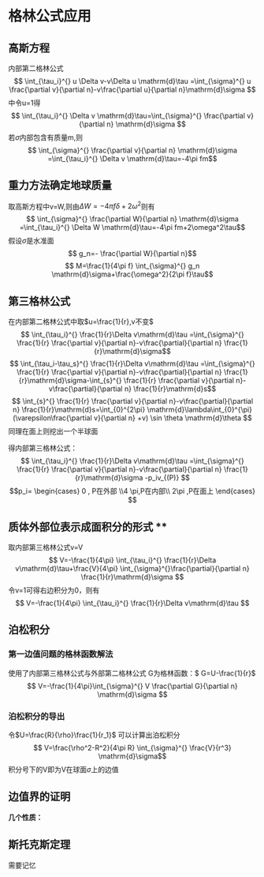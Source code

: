 # 格林公式应用

## 高斯方程

内部第二格林公式
$$ \int_{\tau_i}^{} u \Delta v-v\Delta u \mathrm{d}\tau =\int_{\sigma}^{} u \frac{\partial v}{\partial n}-v\frac{\partial u}{\partial n}\mathrm{d}\sigma $$
中令u=1得
$$ \int_{\tau_i}^{} \Delta v \mathrm{d}\tau=\int_{\sigma}^{} \frac{\partial v}{\partial n} \mathrm{d}\sigma $$
若$\sigma$内部包含有质量m,则
$$ \int_{\sigma}^{} \frac{\partial v}{\partial n} \mathrm{d}\sigma =\int_{\tau_i}^{} \Delta v \mathrm{d}\tau=-4\pi fm$$

## 重力方法确定地球质量

取高斯方程中v=W,则由$\Delta W=-4\pi f \delta+2\omega^2$则有
$$ \int_{\sigma}^{} \frac{\partial W}{\partial n} \mathrm{d}\sigma =\int_{\tau_i}^{} \Delta W \mathrm{d}\tau=-4\pi fm+2\omega^2\tau$$
假设$\sigma$是水准面
$$ g_n=- \frac{\partial W}{\partial n}$$
$$ M=\frac{1}{4\pi f} \int_{\sigma}^{} g_n \mathrm{d}\sigma+\frac{\omega^2}{2\pi f}\tau$$

## 第三格林公式

在内部第二格林公式中取$u=\frac{1}{r},v不变$
$$ \int_{\tau_i}^{} \frac{1}{r}\Delta v\mathrm{d}\tau =\int_{\sigma}^{} \frac{1}{r} \frac{\partial v}{\partial n}-v\frac{\partial}{\partial n} \frac{1}{r}\mathrm{d}\sigma$$
$$ \int_{\tau_i-\tau_s}^{} \frac{1}{r}\Delta v\mathrm{d}\tau =\int_{\sigma}^{} \frac{1}{r} \frac{\partial v}{\partial n}-v\frac{\partial}{\partial n} \frac{1}{r}\mathrm{d}\sigma-\int_{s}^{} \frac{1}{r} \frac{\partial v}{\partial n}-v\frac{\partial}{\partial n} \frac{1}{r}\mathrm{d}s$$
$$ \int_{s}^{} \frac{1}{r} \frac{\partial v}{\partial n}-v\frac{\partial}{\partial n} \frac{1}{r}\mathrm{d}s=\int_{0}^{2\pi} \mathrm{d}\lambda\int_{0}^{\pi} (\varepsilon\frac{\partial v}{\partial n} +v) \sin \theta \mathrm{d}\theta $$
同理在面上则挖出一个半球面

得内部第三格林公式：
$$ \int_{\tau_i}^{} \frac{1}{r}\Delta v\mathrm{d}\tau =\int_{\sigma}^{} \frac{1}{r} \frac{\partial v}{\partial n}-v\frac{\partial}{\partial n} \frac{1}{r}\mathrm{d}\sigma -p_iv_{(P)} $$
$$p_i= \begin{cases}
    0 , P在外部 \\4 \pi,P在内部\\ 2\pi ,P在面上
\end{cases} $$

## 质体外部位表示成面积分的形式 **

取内部第三格林公式v=V
$$ V=-\frac{1}{4\pi} \int_{\tau_i}^{} \frac{1}{r}\Delta v\mathrm{d}\tau+\frac{V}{4\pi} \int_{\sigma}^{}\frac{\partial}{\partial n} \frac{1}{r}\mathrm{d}\sigma $$
令v=1可得右边积分为0，则有
$$ V=-\frac{1}{4\pi} \int_{\tau_i}^{} \frac{1}{r}\Delta v\mathrm{d}\tau $$

## 泊松积分

### 第一边值问题的格林函数解法

使用了内部第三格林公式与外部第二格林公式
G为格林函数：$ G=U-\frac{1}{r}$
$$ V=-\frac{1}{4\pi}\int_{\sigma}^{} V \frac{\partial G}{\partial n} \mathrm{d}\sigma $$

### 泊松积分的导出

令$U=\frac{R}{\rho}\frac{1}{r_1}$
可以计算出泊松积分
$$ V=\frac{\rho^2-R^2}{4\pi R} \int_{\sigma}^{} \frac{V}{r^3} \mathrm{d}\sigma$$
积分号下的V即为V在球面$\sigma$上的边值

## 边值界的证明

**几个性质：**

## 斯托克斯定理

需要记忆
